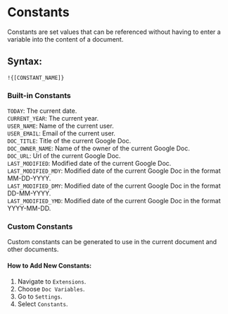 # Constants

Constants are set values that can be referenced without having to enter a variable into the content of a document.

## Syntax:
```
!{[CONSTANT_NAME]}
```

### Built-in Constants       
`TODAY`: The current date.       
`CURRENT_YEAR`: The current year.       
`USER_NAME`: Name of the current user.      
`USER_EMAIL`: Email of the current user.             
`DOC_TITLE`: Title of the current Google Doc.       
`DOC_OWNER_NAME`: Name of the owner of the current Google Doc.                   
`DOC_URL`: Url of the current Google Doc.        
`LAST_MODIFIED`: Modified date of the current Google Doc.           
`LAST_MODIFIED_MDY`: Modified date of the current Google Doc in the format MM-DD-YYYY.   
`LAST_MODIFIED_DMY`: Modified date of the current Google Doc in the format DD-MM-YYYY.      
`LAST_MODIFIED_YMD`: Modified date of the current Google Doc in the format YYYY-MM-DD.   

### Custom Constants
Custom constants can be generated to use in the current document and other documents.

#### How to Add New Constants:

1. Navigate to `Extensions`.
2. Choose `Doc Variables`.
3. Go to `Settings`.
4. Select `Constants`.
